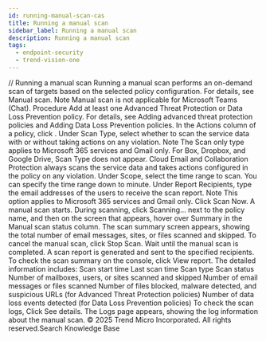 ```yaml
---
id: running-manual-scan-cas
title: Running a manual scan
sidebar_label: Running a manual scan
description: Running a manual scan
tags:
  - endpoint-security
  - trend-vision-one
---
```


/*<![CDATA[*/ $('#title').html($('meta[name=map-description]').attr('content')); /*]]>*/ Running a manual scan Running a manual scan performs an on-demand scan of targets based on the selected policy configuration. For details, see Manual scan. Note Manual scan is not applicable for Microsoft Teams (Chat). Procedure Add at least one Advanced Threat Protection or Data Loss Prevention policy. For details, see Adding advanced threat protection policies and Adding Data Loss Prevention policies. In the Actions column of a policy, click . Under Scan Type, select whether to scan the service data with or without taking actions on any violation. Note The Scan only type applies to Microsoft 365 services and Gmail only. For Box, Dropbox, and Google Drive, Scan Type does not appear. Cloud Email and Collaboration Protection always scans the service data and takes actions configured in the policy on any violation. Under Scope, select the time range to scan. You can specify the time range down to minute. Under Report Recipients, type the email addresses of the users to receive the scan report. Note This option applies to Microsoft 365 services and Gmail only. Click Scan Now. A manual scan starts. During scanning, click Scanning... next to the policy name, and then on the screen that appears, hover over Summary in the Manual scan status column. The scan summary screen appears, showing the total number of email messages, sites, or files scanned and skipped. To cancel the manual scan, click Stop Scan. Wait until the manual scan is completed. A scan report is generated and sent to the specified recipients. To check the scan summary on the console, click View report. The detailed information includes: Scan start time Last scan time Scan type Scan status Number of mailboxes, users, or sites scanned and skipped Number of email messages or files scanned Number of files blocked, malware detected, and suspicious URLs (for Advanced Threat Protection policies) Number of data loss events detected (for Data Loss Prevention policies) To check the scan logs, Click See details. The Logs page appears, showing the log information about the manual scan. © 2025 Trend Micro Incorporated. All rights reserved.Search Knowledge Base